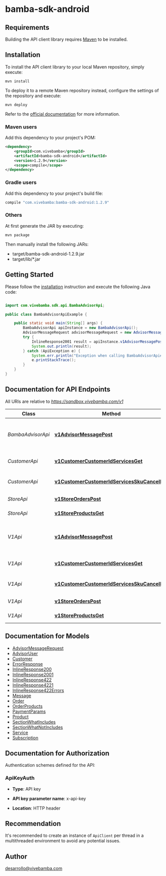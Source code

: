 # bamba-sdk-android

## Requirements

Building the API client library requires [Maven](https://maven.apache.org/) to be installed.

## Installation

To install the API client library to your local Maven repository, simply execute:

```shell
mvn install
```

To deploy it to a remote Maven repository instead, configure the settings of the repository and execute:

```shell
mvn deploy
```

Refer to the [official documentation](https://maven.apache.org/plugins/maven-deploy-plugin/usage.html) for more information.

### Maven users

Add this dependency to your project's POM:

```xml
<dependency>
    <groupId>com.vivebamba</groupId>
    <artifactId>bamba-sdk-android</artifactId>
    <version>1.2.9</version>
    <scope>compile</scope>
</dependency>
```

### Gradle users

Add this dependency to your project's build file:

```groovy
compile "com.vivebamba:bamba-sdk-android:1.2.9"
```

### Others

At first generate the JAR by executing:

    mvn package

Then manually install the following JARs:

- target/bamba-sdk-android-1.2.9.jar
- target/lib/*.jar

## Getting Started

Please follow the [installation](#installation) instruction and execute the following Java code:

```java

import com.vivebamba.sdk.api.BambaAdvisorApi;

public class BambaAdvisorApiExample {

    public static void main(String[] args) {
        BambaAdvisorApi apiInstance = new BambaAdvisorApi();
        AdvisorMessageRequest advisorMessageRequest = new AdvisorMessageRequest(); // AdvisorMessageRequest | 
        try {
            InlineResponse2001 result = apiInstance.v1AdvisorMessagePost(advisorMessageRequest);
            System.out.println(result);
        } catch (ApiException e) {
            System.err.println("Exception when calling BambaAdvisorApi#v1AdvisorMessagePost");
            e.printStackTrace();
        }
    }
}

```

## Documentation for API Endpoints

All URIs are relative to *https://sandbox.vivebamba.com/v1*

Class | Method | HTTP request | Description
------------ | ------------- | ------------- | -------------
*BambaAdvisorApi* | [**v1AdvisorMessagePost**](docs/BambaAdvisorApi.md#v1AdvisorMessagePost) | **POST** /v1/advisor/message | Send messages to the Bamba Advisor
*CustomerApi* | [**v1CustomerCustomerIdServicesGet**](docs/CustomerApi.md#v1CustomerCustomerIdServicesGet) | **GET** /v1/customer/{customerId}/services | Get customer services
*CustomerApi* | [**v1CustomerCustomerIdServicesSkuCancelPut**](docs/CustomerApi.md#v1CustomerCustomerIdServicesSkuCancelPut) | **PUT** /v1/customer/{customerId}/services/{sku}/cancel | Cancel customer services
*StoreApi* | [**v1StoreOrdersPost**](docs/StoreApi.md#v1StoreOrdersPost) | **POST** /v1/store/orders | Place an order
*StoreApi* | [**v1StoreProductsGet**](docs/StoreApi.md#v1StoreProductsGet) | **GET** /v1/store/products | Get products
*V1Api* | [**v1AdvisorMessagePost**](docs/V1Api.md#v1AdvisorMessagePost) | **POST** /v1/advisor/message | Send messages to the Bamba Advisor
*V1Api* | [**v1CustomerCustomerIdServicesGet**](docs/V1Api.md#v1CustomerCustomerIdServicesGet) | **GET** /v1/customer/{customerId}/services | Get customer services
*V1Api* | [**v1CustomerCustomerIdServicesSkuCancelPut**](docs/V1Api.md#v1CustomerCustomerIdServicesSkuCancelPut) | **PUT** /v1/customer/{customerId}/services/{sku}/cancel | Cancel customer services
*V1Api* | [**v1StoreOrdersPost**](docs/V1Api.md#v1StoreOrdersPost) | **POST** /v1/store/orders | Place an order
*V1Api* | [**v1StoreProductsGet**](docs/V1Api.md#v1StoreProductsGet) | **GET** /v1/store/products | Get products


## Documentation for Models

 - [AdvisorMessageRequest](docs/AdvisorMessageRequest.md)
 - [AdvisorUser](docs/AdvisorUser.md)
 - [Customer](docs/Customer.md)
 - [ErrorResponse](docs/ErrorResponse.md)
 - [InlineResponse200](docs/InlineResponse200.md)
 - [InlineResponse2001](docs/InlineResponse2001.md)
 - [InlineResponse422](docs/InlineResponse422.md)
 - [InlineResponse4221](docs/InlineResponse4221.md)
 - [InlineResponse422Errors](docs/InlineResponse422Errors.md)
 - [Message](docs/Message.md)
 - [Order](docs/Order.md)
 - [OrderProducts](docs/OrderProducts.md)
 - [PaymentParams](docs/PaymentParams.md)
 - [Product](docs/Product.md)
 - [SectionWhatIncludes](docs/SectionWhatIncludes.md)
 - [SectionWhatNotIncludes](docs/SectionWhatNotIncludes.md)
 - [Service](docs/Service.md)
 - [Subscription](docs/Subscription.md)


## Documentation for Authorization

Authentication schemes defined for the API:
### ApiKeyAuth

- **Type**: API key

- **API key parameter name**: x-api-key
- **Location**: HTTP header


## Recommendation

It's recommended to create an instance of `ApiClient` per thread in a multithreaded environment to avoid any potential issues.

## Author

desarrollo@vivebamba.com

